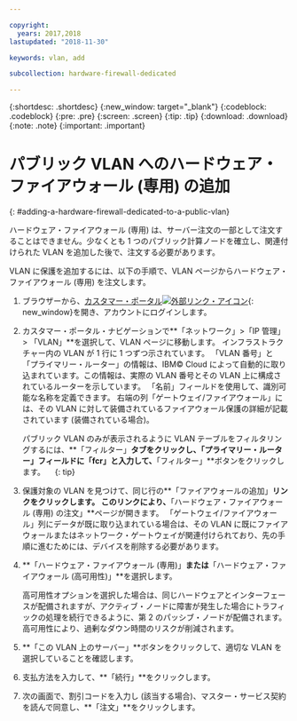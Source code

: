 ```yaml
---

copyright:
  years: 2017,2018
lastupdated: "2018-11-30"

keywords: vlan, add

subcollection: hardware-firewall-dedicated

---
```


{:shortdesc: .shortdesc}
{:new_window: target="_blank"}
{:codeblock: .codeblock}
{:pre: .pre}
{:screen: .screen}
{:tip: .tip}
{:download: .download}
{:note: .note}
{:important: .important}

# パブリック VLAN へのハードウェア・ファイアウォール (専用) の追加
{: #adding-a-hardware-firewall-dedicated-to-a-public-vlan}

ハードウェア・ファイアウォール (専用) は、サーバー注文の一部として注文することはできません。少なくとも 1 つのパブリック計算ノードを確立し、関連付けられた VLAN を追加した後で、注文する必要があります。

VLAN に保護を追加するには、以下の手順で、VLAN ページからハードウェア・ファイアウォール (専用) を注文します。

1. ブラウザーから、[カスタマー・ポータル![外部リンク・アイコン](../../icons/launch-glyph.svg "外部リンク・アイコン")](https://control.softlayer.com/){: new_window}を開き、アカウントにログインします。
2. カスタマー・ポータル・ナビゲーションで**「ネットワーク」>「IP 管理」> 「VLAN」**を選択して、VLAN ページに移動します。 インフラストラクチャー内の VLAN が 1 行に 1 つずつ示されています。 「VLAN 番号」と「プライマリー・ルーター」の情報は、IBM© Cloud によって自動的に取り込まれています。この情報は、実際の VLAN 番号とその VLAN 上に構成されているルーターを示しています。 「名前」フィールドを使用して、識別可能な名称を定義できます。 右端の列「ゲートウェイ/ファイアウォール」には、その VLAN に対して装備されているファイアウォール保護の詳細が記載されています (装備されている場合)。

	パブリック VLAN のみが表示されるように VLAN テーブルをフィルタリングするには、**「フィルター」**タブをクリックし、「プライマリー・ルーター」フィールドに「fcr」と入力して、**「フィルター」**ボタンをクリックします。
 　{: tip}
  
3. 保護対象の VLAN を見つけて、同じ行の**「ファイアウォールの追加」**リンクをクリックします。 このリンクにより、**「ハードウェア・ファイアウォール (専用) の注文」**ページが開きます。 「ゲートウェイ/ファイアウォール」列にデータが既に取り込まれている場合は、その VLAN に既にファイアウォールまたはネットワーク・ゲートウェイが関連付けられており、先の手順に進むためには、デバイスを削除する必要があります。
4. **「ハードウェア・ファイアウォール (専用)」**または**「ハードウェア・ファイアウォール (高可用性)」**を選択します。

	高可用性オプションを選択した場合は、同じハードウェアとインターフェースが配備されますが、アクティブ・ノードに障害が発生した場合にトラフィックの処理を続行できるように、第 2 のパッシブ・ノードが配備されます。 高可用性により、過剰なダウン時間のリスクが削減されます。

5. **「この VLAN 上のサーバー」**ボタンをクリックして、適切な VLAN を選択していることを確認します。
6. 支払方法を入力して、**「続行」**をクリックします。
7. 次の画面で、割引コードを入力し (該当する場合)、マスター・サービス契約を読んで同意し、**「注文」**をクリックします。

